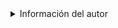 <details>
<summary>Información del autor</summary>

Bien, conste que no hice este sitio para hablar de mí, pero si has desplegado este bloque es porque esperas encontrar algo más que entradas de blog relacionadas con la tecnología.

Mi nombre es José Manuel. Soy ingeniero del software, y me gusta trabajar como consultor de accesibilidad. Adoro el software libre, los sistemas distribuidos y las soluciones descentralizadas que no dependen de grandes corporaciones para funcionar de forma autónoma. Ah, y además de eso soy ciego total, lo que significa que no veo absolutamente nada.

Habitualmente hago hilos en Mastodon con información que, por lo que dice la gente, es útil. Esos hilos son efímeros y, a petición de varias personas muy insistentes, he creado esta web para recopilar todo aquello que voy aprendiendo y que puede aportar algo de valor.

Mis tutoriales no tienen nada de vídeo ni imágenes, mucho texto bien estructurado, y muchas veces llevan anotaciones útiles para usuarios de lectores de pantalla, como yo. ¡Espero que te gusten!
</details>